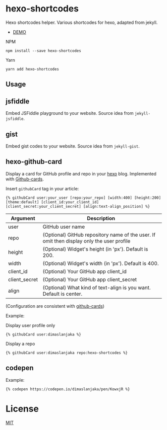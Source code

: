 # hexo-shortcodes
Hexo shortcodes helper. Various shortcodes for hexo, adapted from jekyll.

- [DEMO](https://www.webmanajemen.com/hexo-shortcodes)

NPM
```
npm install --save hexo-shortcodes
```

Yarn
```
yarn add hexo-shortcodes
```

## Usage

## jsfiddle

Embed JSFiddle playground to your website. Source idea from `jekyll-jsfiddle`.

## gist

Embed gist codes to your website. Source idea from `jekyll-gist`.


## hexo-github-card
Display a card for GitHub profile and repo in your [hexo](https://hexo.io) blog. Implemented with [Github-cards](https://github.com/lepture/github-cards).

Insert `githubCard` tag in your article:

```
{% githubCard user:your_user [repo:your_repo] [width:400] [height:200] [theme:default] [client_id:your_client_id] [client_secret:your_client_secret] [align:text-align_position] %}
```

Argument | Description
-------- | -----------
user     | GitHub user name
repo     |  (Optional) GitHub repository name of the user. If omit then display only the user profile
height   | (Optional) Widget's height (in 'px'). Default is 200.
width   | (Optional) Widget's width (in 'px'). Default is 400.
client_id | (Optional) Your GitHub app client_id
client_secret | (Optional) Your GitHub app client_secret
align | (Optional) What kind of text-align is you want. Default is center.

(Configuration are consistent with [github-cards](https://github.com/lepture/github-cards#widgetjs))

Example:

Display user profile only
```
{% githubCard user:dimaslanjaka %}
```

Display a repo
```
{% githubCard user:dimaslanjaka repo:hexo-shortcodes %}
```

## codepen

Example:

```nunjucks
{% codepen https://codepen.io/dimaslanjaka/pen/KowxjR %}
```

License
=======

[MIT](LICENSE)
